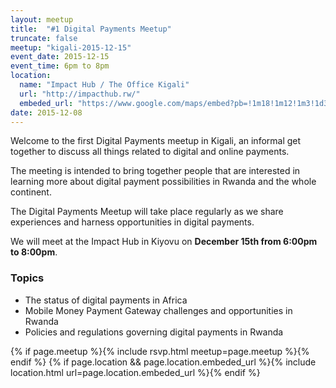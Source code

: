 ```yaml
---
layout: meetup
title:  "#1 Digital Payments Meetup"
truncate: false 
meetup: "kigali-2015-12-15"
event_date: 2015-12-15 
event_time: 6pm to 8pm
location: 
  name: "Impact Hub / The Office Kigali"
  url: "http://impacthub.rw/"
  embeded_url: "https://www.google.com/maps/embed?pb=!1m18!1m12!1m3!1d3987.487253766976!2d30.067970693711214!3d-1.9586622627780967!2m3!1f0!2f0!3f0!3m2!1i1024!2i768!4f13.1!3m3!1m2!1s0x19dca6808722df75%3A0xc60fc6f2a288fe90!2s34+KN+41+St%2C+Kigali%2C+Ruanda!5e0!3m2!1sde!2sde!4v1449587023119"
date: 2015-12-08
---
```


<p class="intro"><span class="dropcap">W</span>elcome to the first Digital Payments meetup in Kigali, an informal get together to discuss all things related to digital and online payments.</p>

<p>The meeting is intended to bring together people that are interested in learning more about digital payment possibilities in Rwanda and the whole continent.</p>

The Digital Payments Meetup will take place regularly as we share experiences and harness opportunities in digital payments. 

We will meet at the Impact Hub in Kiyovu on **December 15th  from  6:00pm to 8:00pm**.

### Topics

* The status of digital payments in Africa
* Mobile Money Payment Gateway challenges and opportunities in Rwanda
* Policies and regulations governing digital payments in Rwanda


{% if page.meetup %}{% include rsvp.html meetup=page.meetup %}{% endif %}
{% if page.location && page.location.embeded_url %}{% include location.html url=page.location.embeded_url %}{% endif %}
